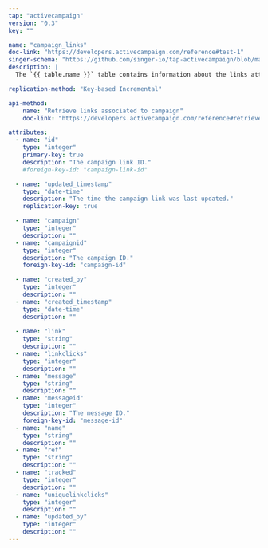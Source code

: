 ```yaml
---
tap: "activecampaign"
version: "0.3"
key: ""

name: "campaign_links"
doc-link: "https://developers.activecampaign.com/reference#test-1"
singer-schema: "https://github.com/singer-io/tap-activecampaign/blob/master/tap_activecampaign/schemas/campaign_links.json"
description: |
  The `{{ table.name }}` table contains information about the links attached to your campaigns in your {{ integration.display_name }} account.

replication-method: "Key-based Incremental"

api-method:
    name: "Retrieve links associated to campaign"
    doc-link: "https://developers.activecampaign.com/reference#retrieve-links-associated-campaign"

attributes:
  - name: "id"
    type: "integer"
    primary-key: true
    description: "The campaign link ID."
    #foreign-key-id: "campaign-link-id"

  - name: "updated_timestamp"
    type: "date-time"
    description: "The time the campaign link was last updated."
    replication-key: true

  - name: "campaign"
    type: "integer"
    description: ""
  - name: "campaignid"
    type: "integer"
    description: "The campaign ID."
    foreign-key-id: "campaign-id"

  - name: "created_by"
    type: "integer"
    description: ""
  - name: "created_timestamp"
    type: "date-time"
    description: ""
  
  - name: "link"
    type: "string"
    description: ""
  - name: "linkclicks"
    type: "integer"
    description: ""
  - name: "message"
    type: "string"
    description: ""
  - name: "messageid"
    type: "integer"
    description: "The message ID."
    foreign-key-id: "message-id"
  - name: "name"
    type: "string"
    description: ""
  - name: "ref"
    type: "string"
    description: ""
  - name: "tracked"
    type: "integer"
    description: ""
  - name: "uniquelinkclicks"
    type: "integer"
    description: ""
  - name: "updated_by"
    type: "integer"
    description: ""
---
```

